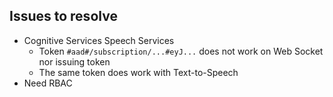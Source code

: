 ## Issues to resolve

- Cognitive Services Speech Services
   - Token `#aad#/subscription/...#eyJ...` does not work on Web Socket nor issuing token
   - The same token does work with Text-to-Speech
- Need RBAC

